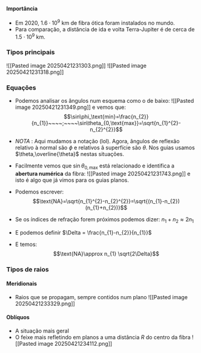 #### Importância
- Em 2020, $1.6\cdot10^{9}\text{ km}$ de fibra ótica foram instalados no mundo. 
- Para comparação, a distância de ida e volta Terra-Jupiter é de cerca de $1.5\cdot10^{9}\text{ km}$.

### Tipos principais
![[Pasted image 20250421231303.png]]
![[Pasted image 20250421231318.png]]

### Equações
- Podemos analisar os ângulos num esquema como o de baixo:
![[Pasted image 20250421231349.png]]
e vemos que:
$$\sin\phi_\text{min}=\frac{n_{2}}{n_{1}}~~~~;~~~~\sin\theta_{0,\text{max}}=\sqrt{n_{1}^{2}-n_{2}^{2}}$$
- *NOTA* : Aqui mudamos a notação (lol). Agora, ângulos de reflexão relativo à normal são $\phi$ e relativos â superfície são $\theta$. Nos guias usamos $\theta,\overline{\theta}$ nestas situações.

- Facilmente vemos que $\sin\theta_{0,\text{max}}$ está relacionado e identifica a **abertura numérica** da fibra:
![[Pasted image 20250421231743.png]]
e isto é algo que já vimos para os guias planos.
- Podemos escrever:
$$\text{NA}=\sqrt{n_{1}^{2}-n_{2}^{2}}=\sqrt{(n_{1}-n_{2})(n_{1}+n_{2})}$$
- Se os índices de refração forem próximos podemos dizer: $n_{1}+n_{2}\approx 2n_{1}$
- E podemos definir $\Delta = \frac{n_{1}-n_{2}}{n_{1}}$
- E temos:
$$\text{NA}\approx n_{1} \sqrt{2\Delta}$$

### Tipos de raios
#### Meridionais
- Raios que se propagam, sempre contidos num plano
![[Pasted image 20250421233329.png]]

#### Oblíquos
- A situação mais geral
- O feixe mais refletindo em planos a uma distância $R$ do centro da fibra
![[Pasted image 20250421234112.png]]